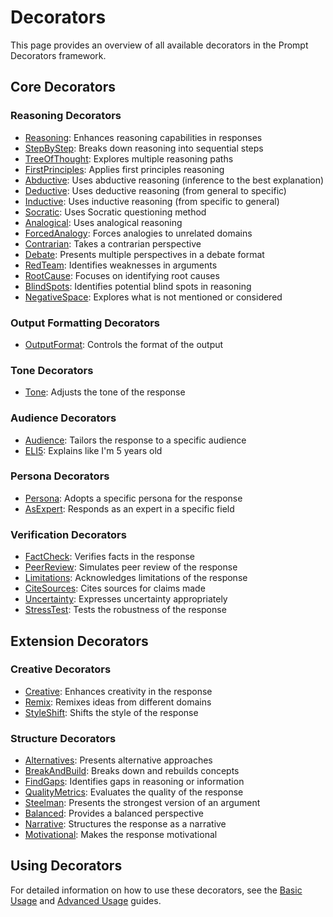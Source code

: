 # Decorators

This page provides an overview of all available decorators in the Prompt Decorators framework.

## Core Decorators

### Reasoning Decorators
- [Reasoning](decorators/Reasoning.md): Enhances reasoning capabilities in responses
- [StepByStep](decorators/StepByStep.md): Breaks down reasoning into sequential steps
- [TreeOfThought](decorators/TreeOfThought.md): Explores multiple reasoning paths
- [FirstPrinciples](decorators/FirstPrinciples.md): Applies first principles reasoning
- [Abductive](decorators/Abductive.md): Uses abductive reasoning (inference to the best explanation)
- [Deductive](decorators/Deductive.md): Uses deductive reasoning (from general to specific)
- [Inductive](decorators/Inductive.md): Uses inductive reasoning (from specific to general)
- [Socratic](decorators/Socratic.md): Uses Socratic questioning method
- [Analogical](decorators/Analogical.md): Uses analogical reasoning
- [ForcedAnalogy](decorators/ForcedAnalogy.md): Forces analogies to unrelated domains
- [Contrarian](decorators/Contrarian.md): Takes a contrarian perspective
- [Debate](decorators/Debate.md): Presents multiple perspectives in a debate format
- [RedTeam](decorators/RedTeam.md): Identifies weaknesses in arguments
- [RootCause](decorators/RootCause.md): Focuses on identifying root causes
- [BlindSpots](decorators/BlindSpots.md): Identifies potential blind spots in reasoning
- [NegativeSpace](decorators/NegativeSpace.md): Explores what is not mentioned or considered

### Output Formatting Decorators
- [OutputFormat](decorators/OutputFormat.md): Controls the format of the output

### Tone Decorators
- [Tone](decorators/Tone.md): Adjusts the tone of the response

### Audience Decorators
- [Audience](decorators/Audience.md): Tailors the response to a specific audience
- [ELI5](decorators/ELI5.md): Explains like I'm 5 years old

### Persona Decorators
- [Persona](decorators/Persona.md): Adopts a specific persona for the response
- [AsExpert](decorators/AsExpert.md): Responds as an expert in a specific field

### Verification Decorators
- [FactCheck](decorators/FactCheck.md): Verifies facts in the response
- [PeerReview](decorators/PeerReview.md): Simulates peer review of the response
- [Limitations](decorators/Limitations.md): Acknowledges limitations of the response
- [CiteSources](decorators/CiteSources.md): Cites sources for claims made
- [Uncertainty](decorators/Uncertainty.md): Expresses uncertainty appropriately
- [StressTest](decorators/StressTest.md): Tests the robustness of the response

## Extension Decorators

### Creative Decorators
- [Creative](decorators/Creative.md): Enhances creativity in the response
- [Remix](decorators/Remix.md): Remixes ideas from different domains
- [StyleShift](decorators/StyleShift.md): Shifts the style of the response

### Structure Decorators
- [Alternatives](decorators/Alternatives.md): Presents alternative approaches
- [BreakAndBuild](decorators/BreakAndBuild.md): Breaks down and rebuilds concepts
- [FindGaps](decorators/FindGaps.md): Identifies gaps in reasoning or information
- [QualityMetrics](decorators/QualityMetrics.md): Evaluates the quality of the response
- [Steelman](decorators/Steelman.md): Presents the strongest version of an argument
- [Balanced](decorators/Balanced.md): Provides a balanced perspective
- [Narrative](decorators/Narrative.md): Structures the response as a narrative
- [Motivational](decorators/Motivational.md): Makes the response motivational

## Using Decorators

For detailed information on how to use these decorators, see the [Basic Usage](../guide/basic-usage.md) and [Advanced Usage](../guide/advanced-usage.md) guides.
